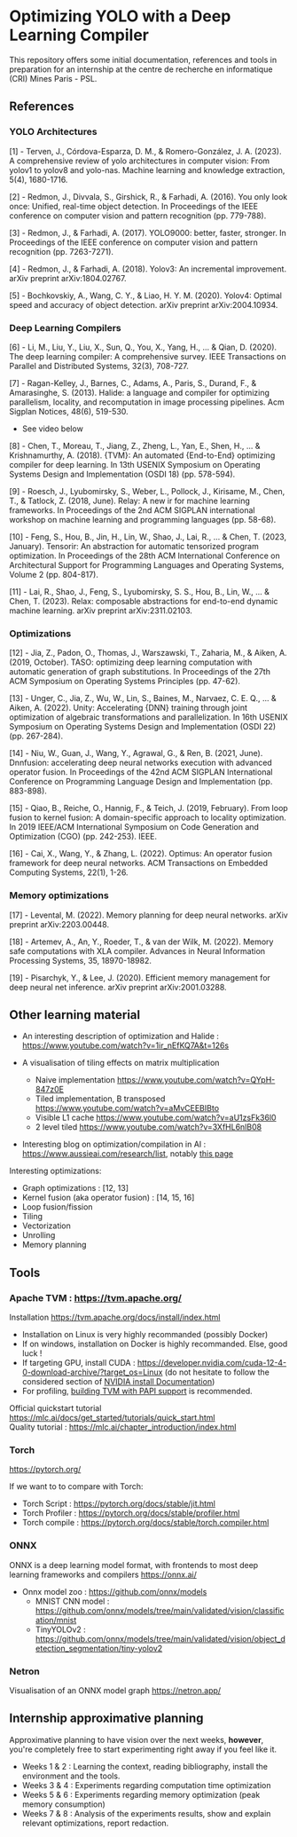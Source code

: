 # Optimizing YOLO with a Deep Learning Compiler

This repository offers some initial documentation, references and tools in preparation for an internship at the centre de recherche en informatique (CRI) Mines Paris - PSL.

## References
### YOLO Architectures

[1] - Terven, J., Córdova-Esparza, D. M., & Romero-González, J. A. (2023). A comprehensive review of yolo architectures in computer vision: From yolov1 to yolov8 and yolo-nas. Machine learning and knowledge extraction, 5(4), 1680-1716.

[2] - Redmon, J., Divvala, S., Girshick, R., & Farhadi, A. (2016). You only look once: Unified, real-time object detection. In Proceedings of the IEEE conference on computer vision and pattern recognition (pp. 779-788).

[3] - Redmon, J., & Farhadi, A. (2017). YOLO9000: better, faster, stronger. In Proceedings of the IEEE conference on computer vision and pattern recognition (pp. 7263-7271).

[4] - Redmon, J., & Farhadi, A. (2018). Yolov3: An incremental improvement. arXiv preprint arXiv:1804.02767.

[5] - Bochkovskiy, A., Wang, C. Y., & Liao, H. Y. M. (2020). Yolov4: Optimal speed and accuracy of object detection. arXiv preprint arXiv:2004.10934.

### Deep Learning Compilers
[6] - Li, M., Liu, Y., Liu, X., Sun, Q., You, X., Yang, H., ... & Qian, D. (2020). The deep learning compiler: A comprehensive survey. IEEE Transactions on Parallel and Distributed Systems, 32(3), 708-727.

[7] - Ragan-Kelley, J., Barnes, C., Adams, A., Paris, S., Durand, F., & Amarasinghe, S. (2013). Halide: a language and compiler for optimizing parallelism, locality, and recomputation in image processing pipelines. Acm Sigplan Notices, 48(6), 519-530. <br/>
+ See video below

[8] - Chen, T., Moreau, T., Jiang, Z., Zheng, L., Yan, E., Shen, H., ... & Krishnamurthy, A. (2018). {TVM}: An automated {End-to-End} optimizing compiler for deep learning. In 13th USENIX Symposium on Operating Systems Design and Implementation (OSDI 18) (pp. 578-594).

[9] - Roesch, J., Lyubomirsky, S., Weber, L., Pollock, J., Kirisame, M., Chen, T., & Tatlock, Z. (2018, June). Relay: A new ir for machine learning frameworks. In Proceedings of the 2nd ACM SIGPLAN international workshop on machine learning and programming languages (pp. 58-68).

[10] - Feng, S., Hou, B., Jin, H., Lin, W., Shao, J., Lai, R., ... & Chen, T. (2023, January). Tensorir: An abstraction for automatic tensorized program optimization. In Proceedings of the 28th ACM International Conference on Architectural Support for Programming Languages and Operating Systems, Volume 2 (pp. 804-817).

[11] - Lai, R., Shao, J., Feng, S., Lyubomirsky, S. S., Hou, B., Lin, W., ... & Chen, T. (2023). Relax: composable abstractions for end-to-end dynamic machine learning. arXiv preprint arXiv:2311.02103.

### Optimizations

[12] - Jia, Z., Padon, O., Thomas, J., Warszawski, T., Zaharia, M., & Aiken, A. (2019, October). TASO: optimizing deep learning computation with automatic generation of graph substitutions. In Proceedings of the 27th ACM Symposium on Operating Systems Principles (pp. 47-62).

[13] - Unger, C., Jia, Z., Wu, W., Lin, S., Baines, M., Narvaez, C. E. Q., ... & Aiken, A. (2022). Unity: Accelerating {DNN} training through joint optimization of algebraic transformations and parallelization. In 16th USENIX Symposium on Operating Systems Design and Implementation (OSDI 22) (pp. 267-284).

[14] - Niu, W., Guan, J., Wang, Y., Agrawal, G., & Ren, B. (2021, June). Dnnfusion: accelerating deep neural networks execution with advanced operator fusion. In Proceedings of the 42nd ACM SIGPLAN International Conference on Programming Language Design and Implementation (pp. 883-898).

[15] - Qiao, B., Reiche, O., Hannig, F., & Teich, J. (2019, February). From loop fusion to kernel fusion: A domain-specific approach to locality optimization. In 2019 IEEE/ACM International Symposium on Code Generation and Optimization (CGO) (pp. 242-253). IEEE.

[16] - Cai, X., Wang, Y., & Zhang, L. (2022). Optimus: An operator fusion framework for deep neural networks. ACM Transactions on Embedded Computing Systems, 22(1), 1-26.

### Memory optimizations
[17] - Levental, M. (2022). Memory planning for deep neural networks. arXiv preprint arXiv:2203.00448.

[18] - Artemev, A., An, Y., Roeder, T., & van der Wilk, M. (2022). Memory safe computations with XLA compiler. Advances in Neural Information Processing Systems, 35, 18970-18982.

[19] - Pisarchyk, Y., & Lee, J. (2020). Efficient memory management for deep neural net inference. arXiv preprint arXiv:2001.03288.


## Other learning material
- An interesting description of optimization and Halide : https://www.youtube.com/watch?v=1ir_nEfKQ7A&t=126s
- A visualisation of tiling effects on matrix multiplication
    - Naive implementation https://www.youtube.com/watch?v=QYpH-847z0E
    - Tiled implementation, B transposed https://www.youtube.com/watch?v=aMvCEEBIBto
    - Visible L1 cache https://www.youtube.com/watch?v=aU1zsFk36l0
    - 2 level tiled https://www.youtube.com/watch?v=3XfHL6nlB08

- Interesting blog on optimization/compilation in AI : https://www.aussieai.com/research/list, notably [this page](https://www.aussieai.com/research/compilers)

Interesting optimizations:
* Graph optimizations : [12, 13]
* Kernel fusion (aka operator fusion) : [14, 15, 16]
* Loop fusion/fission
* Tiling
* Vectorization
* Unrolling
* Memory planning

## Tools
### Apache TVM : https://tvm.apache.org/ <br/>
Installation https://tvm.apache.org/docs/install/index.html
- Installation on Linux is very highly recommanded (possibly Docker)
- If on windows, installation on Docker is highly recommanded. Else, good luck !
- If targeting GPU, install CUDA : https://developer.nvidia.com/cuda-12-4-0-download-archive/?target_os=Linux (do not hesitate to follow the considered section of [NVIDIA install Documentation](https://docs.nvidia.com/cuda/cuda-installation-guide-linu))
- For profiling, [building TVM with PAPI support](https://tvm.apache.org/docs/v0.8.0/how_to/profile/papi.html) is recommended.

Official quickstart tutorial https://mlc.ai/docs/get_started/tutorials/quick_start.html <br/>
Quality tutorial : https://mlc.ai/chapter_introduction/index.html <br/>

### Torch
https://pytorch.org/

If we want to to compare with Torch:
- Torch Script : https://pytorch.org/docs/stable/jit.html
- Torch Profiler : https://pytorch.org/docs/stable/profiler.html
- Torch compile : https://pytorch.org/docs/stable/torch.compiler.html

### ONNX 
ONNX is a deep learning model format, with frontends to most deep learning frameworks and compilers https://onnx.ai/
* Onnx model zoo : https://github.com/onnx/models
    * MNIST CNN model : https://github.com/onnx/models/tree/main/validated/vision/classification/mnist
    * TinyYOLOv2 : https://github.com/onnx/models/tree/main/validated/vision/object_detection_segmentation/tiny-yolov2


### Netron
Visualisation of an ONNX model graph https://netron.app/


## Internship approximative planning
Approximative planning to have vision over the next weeks, **however**, you're completely free to start experimenting right away if you feel like it.

* Weeks 1 & 2 : Learning the context, reading bibliography, install the environment and the tools.
* Weeks 3 & 4 : Experiments regarding computation time optimization
* Weeks 5 & 6 : Experiments regarding memory optimization (peak memory consumption)
* Weeks 7 & 8 : Analysis of the experiments results, show and explain relevant optimizations, report redaction.